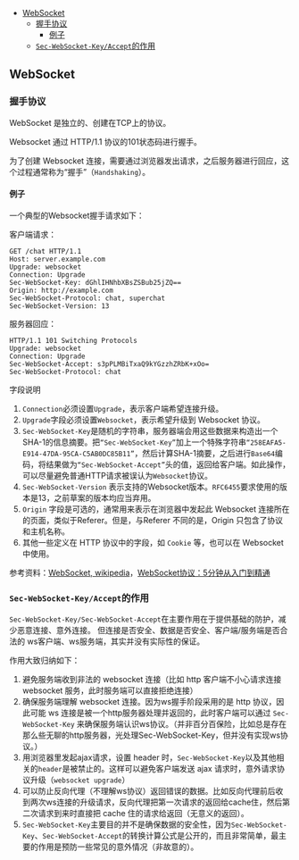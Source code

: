- [WebSocket](#websocket)
  - [握手协议](#握手协议)
    - [例子](#例子)
  - [`Sec-WebSocket-Key/Accept`的作用](#sec-websocket-keyaccept的作用)
  
  
##  WebSocket
### 握手协议
WebSocket 是独立的、创建在TCP上的协议。

Websocket 通过 HTTP/1.1 协议的101状态码进行握手。

为了创建 Websocket 连接，需要通过浏览器发出请求，之后服务器进行回应，这个过程通常称为“握手”（`Handshaking`）。

#### 例子
一个典型的Websocket握手请求如下：

客户端请求：
```
GET /chat HTTP/1.1
Host: server.example.com
Upgrade: websocket
Connection: Upgrade
Sec-WebSocket-Key: dGhlIHNhbXBsZSBub25jZQ==
Origin: http://example.com
Sec-WebSocket-Protocol: chat, superchat
Sec-WebSocket-Version: 13
```

服务器回应：
```
HTTP/1.1 101 Switching Protocols
Upgrade: websocket
Connection: Upgrade
Sec-WebSocket-Accept: s3pPLMBiTxaQ9kYGzzhZRbK+xOo=
Sec-WebSocket-Protocol: chat
```
字段说明
1. `Connection`必须设置`Upgrade`，表示客户端希望连接升级。
2. `Upgrade`字段必须设置`Websocket`，表示希望升级到 Websocket 协议。
3. `Sec-WebSocket-Key`是随机的字符串，服务器端会用这些数据来构造出一个SHA-1的信息摘要。把`“Sec-WebSocket-Key”`加上一个特殊字符串`“258EAFA5-E914-47DA-95CA-C5AB0DC85B11”`，然后计算SHA-1摘要，之后进行`Base64`编码，将结果做为`“Sec-WebSocket-Accept”`头的值，返回给客户端。如此操作，可以尽量避免普通HTTP请求被误认为`Websocket`协议。
4. `Sec-WebSocket-Version` 表示支持的Websocket版本。`RFC6455`要求使用的版本是13，之前草案的版本均应当弃用。
5. `Origin` 字段是可选的，通常用来表示在浏览器中发起此 Websocket 连接所在的页面，类似于Referer。但是，与Referer 不同的是，Origin 只包含了协议和主机名称。
6. 其他一些定义在 HTTP 协议中的字段，如 `Cookie` 等，也可以在 Websocket 中使用。




参考资料：[WebSocket, wikipedia](https://zh.wikipedia.org/wiki/WebSocket)，[WebSocket协议：5分钟从入门到精通](https://www.cnblogs.com/chyingp/p/websocket-deep-in.html)

### `Sec-WebSocket-Key/Accept`的作用
`Sec-WebSocket-Key/Sec-WebSocket-Accept`在主要作用在于提供基础的防护，减少恶意连接、意外连接。
但连接是否安全、数据是否安全、客户端/服务端是否合法的 ws客户端、ws服务端，其实并没有实际性的保证。

作用大致归纳如下：

1. 避免服务端收到非法的 websocket 连接（比如 http 客户端不小心请求连接 websocket 服务，此时服务端可以直接拒绝连接）
2. 确保服务端理解 websocket 连接。因为ws握手阶段采用的是 http 协议，因此可能 ws 连接是被一个http服务器处理并返回的，此时客户端可以通过 `Sec-WebSocket-Key` 来确保服务端认识ws协议。（并非百分百保险，比如总是存在那么些无聊的http服务器，光处理Sec-WebSocket-Key，但并没有实现ws协议。）
3. 用浏览器里发起ajax请求，设置 header 时，`Sec-WebSocket-Key`以及其他相关的`header`是被禁止的。这样可以避免客户端发送 ajax 请求时，意外请求协议升级（`websocket upgrade`）
4. 可以防止反向代理（不理解ws协议）返回错误的数据。比如反向代理前后收到两次ws连接的升级请求，反向代理把第一次请求的返回给cache住，然后第二次请求到来时直接把 cache 住的请求给返回（无意义的返回）。
5. `Sec-WebSocket-Key`主要目的并不是确保数据的安全性，因为`Sec-WebSocket-Key`、`Sec-WebSocket-Accept`的转换计算公式是公开的，而且非常简单，最主要的作用是预防一些常见的意外情况（非故意的）。



